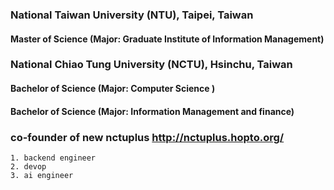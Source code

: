 
### National Taiwan University (NTU), Taipei, Taiwan                                                                            
#### Master of Science (Major: Graduate Institute of Information Management)
### National Chiao Tung University (NCTU), Hsinchu, Taiwan                                                                          
#### Bachelor of Science (Major: Computer Science ) 
#### Bachelor of Science (Major: Information Management and finance)

                                                                  
### co-founder of new nctuplus http://nctuplus.hopto.org/
    1. backend engineer
    2. devop
    3. ai engineer
<!--
**mo11om/mo11om** is a ✨ _special_ ✨ repository because its `README.md` (this file) appears on your GitHub profile.

Here are some ideas to get you started:

- 🔭 I’m currently working on ...
- 🌱 I’m currently learning ...
- 👯 I’m looking to collaborate on ...
- 🤔 I’m looking for help with ...
- 💬 Ask me about ...
- 📫 How to reach me: ...
- 😄 Pronouns: ...
- ⚡ Fun fact: ...
-->
